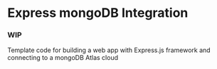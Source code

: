 # Express mongoDB Integration 
### **WIP**
Template code for building a web app with Express.js framework and connecting to a mongoDB Atlas cloud
